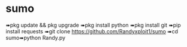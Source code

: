 # sumo
➠pkg update && pkg upgrade ➠pkg install python ➠pkg install git ➠pip install requests ➠git clone https://github.com/Randyxploit1/sumo ➠cd sumo➠python Randy.py
